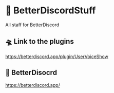 # 🐬 BetterDiscordStuff
All staff for BetterDiscord
## 🛸 Link to the plugins
https://betterdiscord.app/plugin/UserVoiceShow

## 🚀 BetterDisocrd
https://betterdiscord.app/
